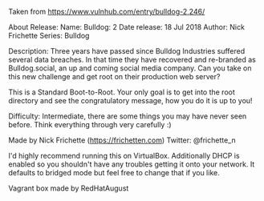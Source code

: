 Taken from https://www.vulnhub.com/entry/bulldog-2,246/ 

About Release:
    Name: Bulldog: 2
    Date release: 18 Jul 2018
    Author: Nick Frichette
    Series: Bulldog

Description:
Three years have passed since Bulldog Industries suffered several data breaches. In that time they have recovered and re-branded as Bulldog.social, an up and coming social media company. Can you take on this new challenge and get root on their production web server?

This is a Standard Boot-to-Root. Your only goal is to get into the root directory and see the congratulatory message, how you do it is up to you!

Difficulty: Intermediate, there are some things you may have never seen before. Think everything through very carefully :)

Made by Nick Frichette (https://frichetten.com) Twitter: @frichette_n

I'd highly recommend running this on VirtualBox. Additionally DHCP is enabled so you shouldn't have any troubles getting it onto your network. It defaults to bridged mode but feel free to change that if you like.

Vagrant box made by RedHatAugust
